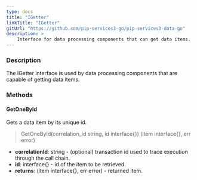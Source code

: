 ```yaml
---
type: docs
title: "IGetter"
linkTitle: "IGetter"
gitUrl: "https://github.com/pip-services3-go/pip-services3-data-go"
description: >
    Interface for data processing components that can get data items.
---
```


### Description

The IGetter interface is used by data processing components that are capable of getting data items.

### Methods

#### GetOneById
Gets a data item by its unique id.

> GetOneById(correlation_id string, id interface{}) (item interface{}, err error)

- **correlationId**: string - (optional) transaction id used to trace execution through the call chain.
- **id**: interface{} - id of the item to be retrieved.
- **returns**: (item interface{}, err error) - returned item.

